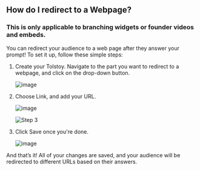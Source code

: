 ## How do I redirect to a Webpage?

### This is only applicable to branching widgets or founder videos and embeds.

You can redirect your audience to a web page after they answer your prompt! To set it up, follow these simple steps:

1. Create your Tolstoy. Navigate to the part you want to redirect to a webpage, and click on the drop-down button. 

   ![image](https://github.com/user-attachments/assets/bdb05590-1065-474a-b9f6-43429550a3ff)


2. Choose Link, and add your URL. 

   ![image](https://github.com/user-attachments/assets/fda07ddc-d209-4447-9077-5934ceb9e0d7)

   ![Step 3](https://downloads.intercomcdn.com/i/o/642736202/3d9a7a1f614697e6c339a08b/image.png)

3. Click Save once you're done. 

   ![image](https://github.com/user-attachments/assets/38ba8e82-e6a6-430e-9165-0f47d4ccf251)



And that’s it! All of your changes are saved, and your audience will be redirected to different URLs based on their answers.

